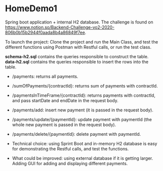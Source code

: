 # HomeDemo1

Spring boot application + internal H2 database.
The challenge is found on https://www.notion.so/Backend-Challenge-vo2-2020-806b0b15b2944f0aada8b4a86849f7ee.

To launch the project: 
Clone the project and run the Main Class, and test the different functions using Postman with Restful calls, or run the test class.

**schema-h2.sql** contains the queries responsible to construct the table.
**data-h2.sql** contains the queries responsible to insert the rows into the table.

* /payments: returns all payments.
* /sumOfPayments/{contractId}: returns sum of payments with contractId.
* /paymentsInTimeFrame/{contractId}: returns payments with contractId, and pass startDate and endDate in the request body.
* /payments/add: insert new payment (it is passed in the request body).
* /payments/update/{paymentId}: update payment with paymentId (the whole new payment is passed in the request body).
* /payments/delete/{paymentId}: delete  payment with paymentId.


* Technical choice: using Sprint Boot and in-memory H2 database is easy for demonstrating the Restful calls, and test the functions.
* What could be improved: using external database if it is getting larger. Adding GUI for adding and displaying different payments.
